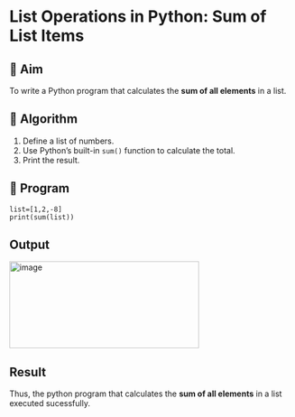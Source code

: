 # List Operations in Python: Sum of List Items

## 🎯 Aim
To write a Python program that calculates the **sum of all elements** in a list.

## 🧠 Algorithm
1. Define a list of numbers.
2. Use Python’s built-in `sum()` function to calculate the total.
3. Print the result.

## 🧾 Program
```
list=[1,2,-8]
print(sum(list))
```

## Output
<img width="336" height="154" alt="image" src="https://github.com/user-attachments/assets/cb667211-19ab-40d6-ba79-997206f75756" />


## Result
Thus, the python program that calculates the **sum of all elements** in a list executed sucessfully.
